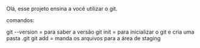 Olá, esse projeto ensina a você utilizar o git.

comandos:

git --version = para saber a versão
git init = para inicializar o git e cria uma pasta .git
git add = manda os arquivos para a área de staging